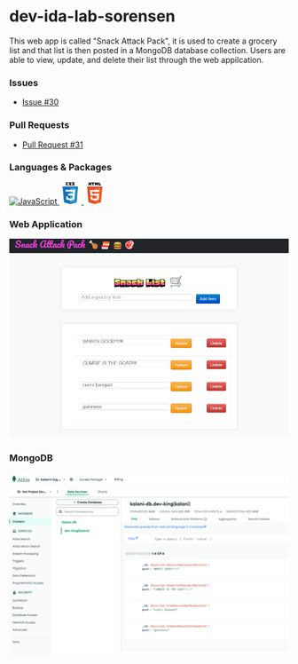 # dev-ida-lab-sorensen
This web app is called "Snack Attack Pack", it is used to create a grocery list and that list is then posted in a MongoDB database collection. Users are able to view, update, and delete their list through the web appilcation.

### Issues
- [Issue #30](https://github.com/babayaga1013/dev-ida-lab-sorensen/issues/30)
### Pull Requests
- [Pull Request #31](https://github.com/babayaga1013/dev-ida-lab-sorensen/pull/31)
### Languages & Packages
<a href="https://developer.mozilla.org/en-US/docs/Web/JavaScript" target="_blank" rel="noreferrer"><img src="https://raw.githubusercontent.com/danielcranney/readme-generator/main/public/icons/skills/javascript-colored.svg" width="36" height="36" alt="JavaScript" /></a><a href="https://www.w3schools.com/css/" target="_blank" rel="noreferrer"> <img src="https://raw.githubusercontent.com/devicons/devicon/master/icons/css3/css3-original-wordmark.svg" alt="css3" width="40" height="40"/> </a> <a href="https://www.w3.org/html/" target="_blank" rel="noreferrer"> <img src="https://raw.githubusercontent.com/devicons/devicon/master/icons/html5/html5-original-wordmark.svg" alt="html5" width="40" height="40"/> </a> </p>

### Web Application
![SnackAttack!](images/snack%20attack.png)
### MongoDB
![Mongo!](images/mongo.png)
